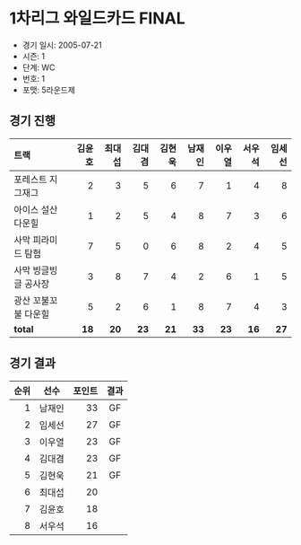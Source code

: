 # 1차리그 와일드카드 FINAL

- 경기 일시: 2005-07-21
- 시즌: 1
- 단계: WC
- 번호: 1
- 포맷: 5라운드제





## 경기 진행

| 트랙 | 김윤호 | 최대섭 | 김대겸 | 김현욱 | 남재인 | 이우열 | 서우석 | 임세선 |
|:---|---:|---:|---:|---:|---:|---:|---:|---:|
| 포레스트 지그재그 | 2 | 3 | 5 | 6 | 7 | 1 | 4 | 8 |
| 아이스 설산 다운힐 | 1 | 2 | 5 | 4 | 8 | 7 | 3 | 6 |
| 사막 피라미드 탐험 | 7 | 5 | 0 | 6 | 8 | 2 | 4 | 5 |
| 사막 빙글빙글 공사장 | 3 | 8 | 7 | 4 | 2 | 6 | 1 | 5 |
| 광산 꼬불꼬불 다운힐 | 5 | 2 | 6 | 1 | 8 | 7 | 4 | 3 |
| __total__ | __18__ | __20__ | __23__ | __21__ | __33__ | __23__ | __16__ | __27__ |




## 경기 결과

| 순위 | 선수 | 포인트 | 결과 |
|---:|:---:|---:|:---:|
| 1 | 남재인 | 33 | GF |
| 2 | 임세선 | 27 | GF |
| 3 | 이우열 | 23 | GF |
| 4 | 김대겸 | 23 | GF |
| 5 | 김현욱 | 21 | GF |
| 6 | 최대섭 | 20 |  |
| 7 | 김윤호 | 18 |  |
| 8 | 서우석 | 16 |  |

